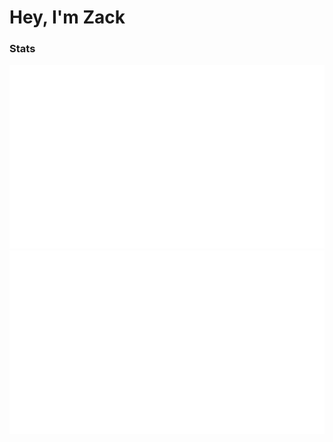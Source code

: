 # Hey, I'm Zack

### Stats

![](https://raw.githubusercontent.com/curatedcode/github-stats/master/generated/languages.svg#gh-dark-mode-only)
![](https://raw.githubusercontent.com/curatedcode/github-stats/master/generated/languages.svg#gh-light-mode-only)
